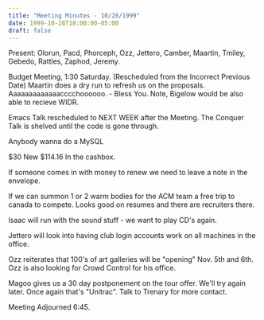 ```yaml
---
title: "Meeting Minutes - 10/28/1999"
date: 1999-10-28T18:00:00-05:00
draft: false
---
```


Present:  Olorun, Pacd, Phorceph, Ozz, Jettero, Camber, Maartin, Tmiley, Gebedo, Rattles, Zaphod, Jeremy. </p><p>
</p><p>
Budget Meeting, 1:30 Saturday. (Rescheduled from the Incorrect Previous Date) Maartin does a dry run to refresh us on the proposals. Aaaaaaaaaaaaacccchoooooo. - Bless You.  Note, Bigelow would be also able to recieve WIDR. </p><p>
Emacs Talk rescheduled to NEXT WEEK after the Meeting. The Conquer Talk is shelved until the code is gone through.   </p><p>
Anybody wanna do a MySQL </p><p>
$30 New $114.16 In the cashbox. </p><p>
If someone comes in with money to renew we need to leave a note in the envelope. </p><p>
If we can summon 1 or 2 warm bodies for the ACM team a free trip to canada to compete.  Looks good on resumes and there are recruiters there. </p><p>
Isaac will run with the sound stuff - we want to play CD's again. </p><p>
Jettero will look into having club login accounts work on all machines in the office. </p><p>
Ozz reiterates that 100's of art galleries will be "opening" Nov. 5th and 6th.  Ozz is also looking for Crowd Control for his office. </p><p>
Magoo gives us a 30 day postponement on the tour offer.  We'll try again later.  Once again that's "Unitrac".  Talk to Trenary for more contact. </p><p>
Meeting Adjourned 6:45. </p><p>
</p><p>
</p><p>
</p>
